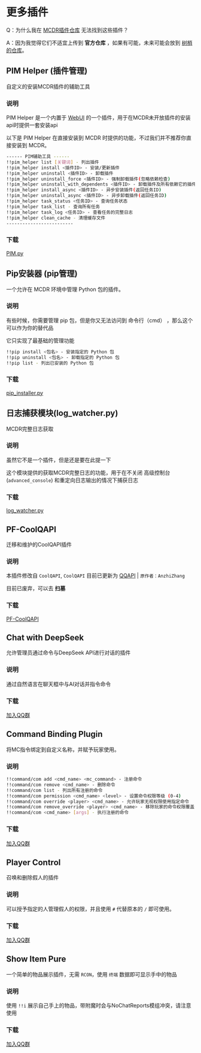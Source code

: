 # 更多插件

Q：为什么我在 [MCDR插件仓库](https://mcdreforged.com/zh-CN/plugins) 无法找到这些插件？

A：因为我觉得它们不适宜上传到 **官方仓库** ，如果有可能，未来可能会放到 [树梢的仓库](https://github.com/LoosePrince/Plugin-Catalogue)。

## PIM Helper (插件管理)

自定义的安装MCDR插件的辅助工具

### 说明

PIM Helper 是一个内置于 [WebUI](PF-webui) 的一个插件，用于在MCDR未开放插件的安装api时提供一套安装api

以下是 PIM Helper 在直接安装到 MCDR 时提供的功能，不过我们并不推荐你直接安装到 MCDR。

```bash
------ PIM辅助工具 ------
!!pim_helper list [关键词] - 列出插件
!!pim_helper install <插件ID> - 安装/更新插件
!!pim_helper uninstall <插件ID> - 卸载插件
!!pim_helper uninstall_force <插件ID> - 强制卸载插件(忽略依赖检查)
!!pim_helper uninstall_with_dependents <插件ID> - 卸载插件及所有依赖它的插件
!!pim_helper install_async <插件ID> - 异步安装插件(返回任务ID)
!!pim_helper uninstall_async <插件ID> - 异步卸载插件(返回任务ID)
!!pim_helper task_status <任务ID> - 查询任务状态
!!pim_helper task_list - 查询所有任务
!!pim_helper task_log <任务ID> - 查看任务的完整日志
!!pim_helper clean_cache - 清理缓存文件
-------------------------
```

### 下载

[PIM.py](https://github.com/LoosePrince/PF-MCDR-WebUI/blob/main/src/guguwebui/utils/PIM.py)

## Pip安装器 (pip管理)

一个允许在 MCDR 环境中管理 Python 包的插件。

### 说明

有些时候，你需要管理 pip 包，但是你又无法访问到 命令行（cmd） ，那么这个可以作为你的替代品

它只实现了最基础的管理功能

```bash
!!pip install <包名> - 安装指定的 Python 包
!!pip uninstall <包名> - 卸载指定的 Python 包
!!pip list - 列出已安装的 Python 包
```

### 下载

[pip_installer.py](https://github.com/LoosePrince/PF-MCDR-WebUI/blob/main/tool/pip_installer.py)

## 日志捕获模块(log_watcher.py)

MCDR完整日志获取

### 说明

虽然它不是一个插件，但是还是要在此提一下

这个模块提供的获取MCDR完整日志的功能，用于在不关闭 高级控制台(`advanced_console`) 和重定向日志输出的情况下捕获日志

### 下载

[log_watcher.py](https://github.com/LoosePrince/PF-MCDR-WebUI/blob/main/src/guguwebui/utils/log_watcher.py)

## PF-CoolQAPI

迁移和维护的CoolQAPI插件

### 说明

本插件修改自 `CoolQAPI`, `CoolQAPI` 目前已更新为 [QQAPI](https://github.com/AnzhiZhang/MCDReforgedPlugins/tree/master/src/qq_api) | `原作者：AnzhiZhang`

目前已废弃，可以去 **扫墓**

### 下载

[PF-CoolQAPI](https://github.com/LoosePrince/PF-CoolQAPI)

## Chat with DeepSeek

允许管理员通过命令与DeepSeek API进行对话的插件

### 说明

通过自然语言在聊天框中与AI对话并指令命令

### 下载

[加入QQ群](支持与反馈/README#加入交流群)

## Command Binding Plugin

将MC指令绑定到自定义名称，并赋予玩家使用。

### 说明

```bash
!!command/com add <cmd_name> <mc_command> - 注册命令
!!command/com remove <cmd_name> - 删除命令
!!command/com list - 列出所有注册的命令
!!command/com permission <cmd_name> <level> - 设置命令权限等级 (0-4)
!!command/com override <player> <cmd_name> - 允许玩家无视权限使用指定命令
!!command/com remove_override <player> <cmd_name> - 移除玩家的命令权限覆盖 (根据玩家ID识别,谨慎给予)
!!command/com <cmd_name> [args] - 执行注册的命令
```

### 下载

[加入QQ群](支持与反馈/README#加入交流群)

## Player Control

召唤和删除假人的插件

### 说明

可以授予指定的人管理假人的权限，并且使用 `#` 代替原本的 `/` 即可使用。

### 下载

[加入QQ群](支持与反馈/README#加入交流群)

## Show Item Pure

一个简单的物品展示插件，无需 `RCON`，使用 `终端` 数据即可显示手中的物品

### 说明

使用 `!!i` 展示自己手上的物品，带附魔时会与NoChatReports模组冲突，请注意使用

### 下载

[加入QQ群](支持与反馈/README#加入交流群)